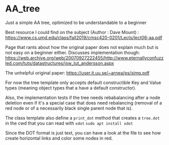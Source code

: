 # AA_tree

Just a simple AA tree, optimized to be understandable to a beginner

Best resource I could find on the subject (Author : Dave Mount) :
https://www.cs.umd.edu/class/fall2019/cmsc420-0201/Lects/lect06-aa.pdf

Page that rants about how the original paper does not explain much
but is not easy on a beginner either. Discusses implementation though:
https://web.archive.org/web/20070927222455/http://www.eternallyconfuzzled.com/tuts/datastructures/jsw_tut_andersson.aspx

The unhelpful original paper:
https://user.it.uu.se/~arnea/ps/simp.pdf

For now the tree template only accepts default constructible Key and Value types (meaning object types that a have a default constructor).

Also, the implementation tests if the tree needs rebabalancing after a node deletion even if it's a special case that does
need rebalancing (removal of a red node or of a necessarily black single parent node that is).

The class template also define a `print_dot` method that creates a `tree.dot` in the cwd that you can read with `xdot`
`sudo apt install xdot`

Since the DOT format is just text, you can have a look at the file to see how create horizontal links and color some nodes in red.
